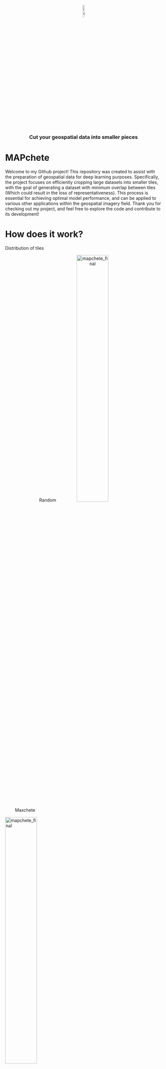 <p align="center">
  <img width="10%" alt="mapchete_final" src="https://user-images.githubusercontent.com/76526314/219464092-ee4e075c-c8c7-4d39-8017-cb0ede17248f.png">
</p>

<h3 align="center">
    <p>Cut your geospatial data into smaller pieces</p>
</h3>

# MAPchete

Welcome to my Github project! This repository was created to assist with the preparation of geospatial data for deep learning purposes. Specifically, the project focuses on efficiently cropping large datasets into smaller tiles, with the goal of generating a dataset with minimum overlap between tiles (Which could result in the loss of representativeness). This process is essential for achieving optimal model performance, and can be applied to various other applications within the geospatial imagery field. Thank you for checking out my project, and feel free to explore the code and contribute to its development!

# How does it work?

<label>Distribution of tiles</label>
<p align="center">
  <label>Random</label>
  <img width="45%" alt="mapchete_final" src="https://user-images.githubusercontent.com/76526314/219666167-64e7f0a8-df76-4422-8665-a6f908b0a98b.png">
  
&nbsp; &nbsp; &nbsp; &nbsp;
  <label>Maxchete</label>
  
  <img width="45%" alt="mapchete_final" src="https://user-images.githubusercontent.com/76526314/219665645-7eefad2e-bc33-43cb-99fa-5374f6c84ea4.png">
  
</p>


